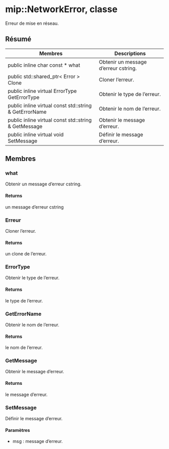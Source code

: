 # <a name="class-mipnetworkerror"></a>mip::NetworkError, classe 
Erreur de mise en réseau.
## <a name="summary"></a>Résumé
 Membres                        | Descriptions                                
--------------------------------|---------------------------------------------
public inline char const  * what | Obtenir un message d’erreur cstring.
public std::shared_ptr< Error > Clone | Cloner l’erreur.
public inline virtual ErrorType GetErrorType | Obtenir le type de l’erreur.
public inline virtual const std::string & GetErrorName | Obtenir le nom de l’erreur.
public inline virtual const std::string & GetMessage | Obtenir le message d’erreur.
public inline virtual void SetMessage | Définir le message d’erreur.
## <a name="members"></a>Membres
### <a name="what"></a>what
Obtenir un message d’erreur cstring.
#### <a name="returns"></a>Returns
un message d’erreur cstring
### <a name="error"></a>Erreur
Cloner l’erreur.
#### <a name="returns"></a>Returns
un clone de l’erreur.
### <a name="errortype"></a>ErrorType
Obtenir le type de l’erreur.
#### <a name="returns"></a>Returns
le type de l’erreur.
### <a name="geterrorname"></a>GetErrorName
Obtenir le nom de l’erreur.
#### <a name="returns"></a>Returns
le nom de l’erreur.
### <a name="getmessage"></a>GetMessage
Obtenir le message d’erreur.
#### <a name="returns"></a>Returns
le message d’erreur.
### <a name="setmessage"></a>SetMessage
Définir le message d’erreur.
#### <a name="parameters"></a>Paramètres
* msg : message d’erreur.
